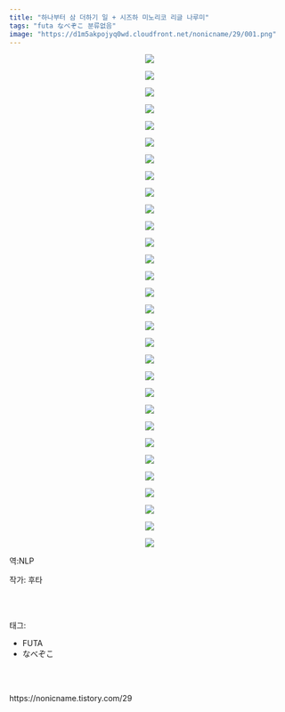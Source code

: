 ```yaml
---
title: "하나부터 삼 더하기 일 + 시즈하 미노리코 리글 나루미"
tags: "futa なべぞこ 분류없음"
image: "https://d1m5akpojyq0wd.cloudfront.net/nonicname/29/001.png"
---
```

<div class="article">
<div class="tt_article_useless_p_margin"><p style="text-align: center; clear: none; float: none;"><img src="{{ site.imgserver6 }}/nonicname/29/001.png"/></p><p style="text-align: center; clear: none; float: none;"><img src="{{ site.imgserver6 }}/nonicname/29/002.png"/></p><p style="text-align: center; clear: none; float: none;"><img src="{{ site.imgserver6 }}/nonicname/29/003.png"/></p><p style="text-align: center; clear: none; float: none;"><img src="{{ site.imgserver6 }}/nonicname/29/004.png"/></p><p style="text-align: center; clear: none; float: none;"><img src="{{ site.imgserver6 }}/nonicname/29/005.png"/></p><p style="text-align: center; clear: none; float: none;"><img src="{{ site.imgserver6 }}/nonicname/29/006.png"/></p><p style="text-align: center; clear: none; float: none;"><img src="{{ site.imgserver6 }}/nonicname/29/007.png"/></p><p style="text-align: center; clear: none; float: none;"><img src="{{ site.imgserver6 }}/nonicname/29/008.png"/></p><p style="text-align: center; clear: none; float: none;"><img src="{{ site.imgserver6 }}/nonicname/29/009.png"/></p><p style="text-align: center; clear: none; float: none;"><img src="{{ site.imgserver6 }}/nonicname/29/010.png"/></p><p style="text-align: center; clear: none; float: none;"><img src="{{ site.imgserver6 }}/nonicname/29/011.png"/></p><p style="text-align: center; clear: none; float: none;"><img src="{{ site.imgserver6 }}/nonicname/29/012.png"/></p><p style="text-align: center; clear: none; float: none;"><img src="{{ site.imgserver6 }}/nonicname/29/013.png"/></p><p style="text-align: center; clear: none; float: none;"><img src="{{ site.imgserver6 }}/nonicname/29/014.png"/></p><p style="text-align: center; clear: none; float: none;"><img src="{{ site.imgserver6 }}/nonicname/29/015.png"/></p><p style="text-align: center; clear: none; float: none;"><img src="{{ site.imgserver6 }}/nonicname/29/016.png"/></p><p style="text-align: center; clear: none; float: none;"><img src="{{ site.imgserver6 }}/nonicname/29/017.png"/></p><p style="text-align: center; clear: none; float: none;"><img src="{{ site.imgserver6 }}/nonicname/29/018.png"/></p><p style="text-align: center; clear: none; float: none;"><img src="{{ site.imgserver6 }}/nonicname/29/019.png"/></p><p style="text-align: center; clear: none; float: none;"><img src="{{ site.imgserver6 }}/nonicname/29/020.png"/></p><p style="text-align: center; clear: none; float: none;"><img src="{{ site.imgserver6 }}/nonicname/29/021.png"/></p><p style="text-align: center; clear: none; float: none;"><img src="{{ site.imgserver6 }}/nonicname/29/022.png"/></p><p style="text-align: center; clear: none; float: none;"><img src="{{ site.imgserver6 }}/nonicname/29/023.png"/></p><p style="text-align: center; clear: none; float: none;"><img src="{{ site.imgserver6 }}/nonicname/29/024.png"/></p><p style="text-align: center; clear: none; float: none;"><img src="{{ site.imgserver6 }}/nonicname/29/025.png"/></p><p style="text-align: center; clear: none; float: none;"><img src="{{ site.imgserver6 }}/nonicname/29/026.png"/></p><p style="text-align: center; clear: none; float: none;"><img src="{{ site.imgserver6 }}/nonicname/29/027.png"/></p><p style="text-align: center; clear: none; float: none;"><img src="{{ site.imgserver6 }}/nonicname/29/028.png"/></p><p style="text-align: center; clear: none; float: none;"><img src="{{ site.imgserver6 }}/nonicname/29/029.png"/></p><p style="text-align: center; clear: none; float: none;"><img src="{{ site.imgserver6 }}/nonicname/29/030.png"/></p><p>역:NLP<br/></p></div>
<p>작가: 후타</p><br/>
</div><br/>
<div class="tagTrail">
<p>태그: </p>
<ul>
<li>FUTA</li>
<li>なべぞこ</li>
</ul>
</div><br/>

<br/>
<p id="refer">https://nonicname.tistory.com/29</p>
<br/>

